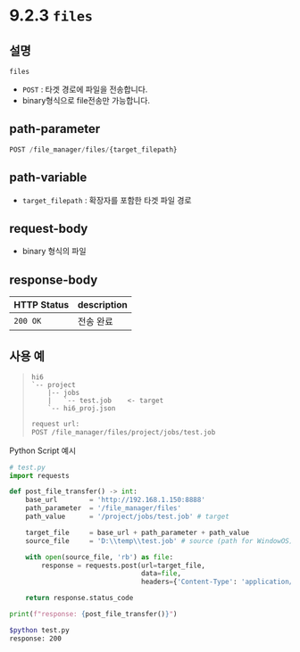 ﻿# 9.2.3 `files`

## 설명

`files`

- `POST` : 타겟 경로에 파일을 전송합니다.
- binary형식으로 file전송만 가능합니다.

## path-parameter

```python
POST /file_manager/files/{target_filepath}
```

## path-variable

- `target_filepath` : 확장자를 포함한 타겟 파일 경로

## request-body

- binary 형식의 파일


## response-body

|HTTP Status|description|
|:---|:---|
|`200 OK`| 전송 완료 |


## 사용 예

<blockquote>

```
hi6
`-- project
    |-- jobs
    |   `-- test.job    <- target
    `-- hi6_proj.json
```

```python
request url:
POST /file_manager/files/project/jobs/test.job
```

</blockquote>

Python Script 예시

```python
# test.py
import requests

def post_file_transfer() -> int:
    base_url        = 'http://192.168.1.150:8888'
    path_parameter  = '/file_manager/files'
    path_value      = '/project/jobs/test.job' # target

    target_file     = base_url + path_parameter + path_value
    source_file     = 'D:\\temp\\test.job' # source (path for WindowOS)

    with open(source_file, 'rb') as file:
        response = requests.post(url=target_file, 
                                 data=file, 
                                 headers={'Content-Type': 'application/octet-stream'})

    return response.status_code

print(f"response: {post_file_transfer()}")
```
```sh
$python test.py
response: 200
```